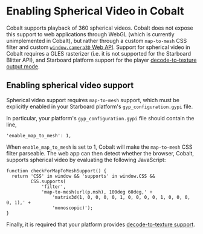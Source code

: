 # Enabling Spherical Video in Cobalt

Cobalt supports playback of 360 spherical videos.  Cobalt does not expose
this support to web applications through WebGL (which is currently
unimplemented in Cobalt), but rather through a custom `map-to-mesh` CSS
filter and custom [`window.camera3D` Web API](../dom/camera_3d.idl). Support
for spherical video in Cobalt requires a GLES rasterizer (i.e. it is not
supported for the Starboard Blitter API), and Starboard platform support for
the player
[decode-to-texture output mode](../starboard/doc/howto_decode_to_texture.md).

## Enabling spherical video support

Spherical video support requires `map-to-mesh` support, which must be
explicitly enabled in your Starboard platform's `gyp_configuration.gypi` file.

In particular, your platform's `gyp_configuration.gypi` file should contain the
line,

```
'enable_map_to_mesh': 1,
```

When `enable_map_to_mesh` is set to 1, Cobalt will make the `map-to-mesh`
CSS filter parseable.  The web app can then detect whether the browser,
Cobalt, supports spherical video by evaluating the following JavaScript:

```
function checkForMapToMeshSupport() {
  return 'CSS' in window && 'supports' in window.CSS &&
         CSS.supports(
             'filter',
             'map-to-mesh(url(p.msh), 100deg 60deg,' +
                 'matrix3d(1, 0, 0, 0, 0, 1, 0, 0, 0, 0, 1, 0, 0, 0, 0, 1),' +
                 'monoscopic)');
}
```

Finally, it is required that your platform provides
[decode-to-texture support](../starboard/doc/howto_decode_to_texture.md).
